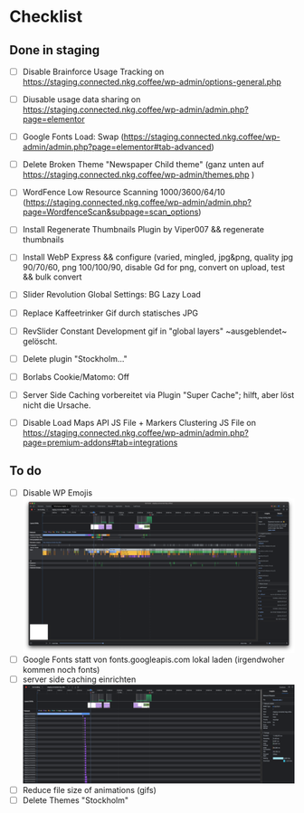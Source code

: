# Checklist 

## Done in staging

- [ ] Disable Brainforce Usage Tracking  on https://staging.connected.nkg.coffee/wp-admin/options-general.php
- [ ] Diusable usage data sharing on https://staging.connected.nkg.coffee/wp-admin/admin.php?page=elementor
- [ ] Google Fonts Load: Swap (https://staging.connected.nkg.coffee/wp-admin/admin.php?page=elementor#tab-advanced)
- [ ] Delete Broken Theme  "Newspaper Child theme" (ganz unten auf https://staging.connected.nkg.coffee/wp-admin/themes.php )
- [ ] WordFence Low Resource Scanning 1000/3600/64/10 (https://staging.connected.nkg.coffee/wp-admin/admin.php?page=WordfenceScan&subpage=scan_options)
- [ ] Install Regenerate Thumbnails Plugin by Viper007 && regenerate thumbnails
- [ ] Install WebP Express && configure (varied, mingled, jpg&png, quality jpg 90/70/60, png 100/100/90, disable Gd for png, convert on upload, test && bulk convert
- [ ] Slider Revolution Global Settings: BG Lazy Load
- [ ] Replace Kaffeetrinker Gif durch statisches JPG
- [ ] RevSlider Constant Development gif in "global layers" ~ausgeblendet~ gelöscht.
- [ ] Delete plugin "Stockholm..." 
- [ ] Borlabs Cookie/Matomo: Off
- [ ] Server Side Caching vorbereitet via Plugin "Super Cache"; hilft, aber löst nicht die Ursache. 
- [ ] Disable Load Maps API JS File + Markers Clustering JS File on https://staging.connected.nkg.coffee/wp-admin/admin.php?page=premium-addons#tab=integrations



## To do

- [ ] Disable WP Emojis ![Screenshot](/screenshots/wp_emoji.png)
- [ ] Google Fonts statt von fonts.googleapis.com lokal laden  (irgendwoher kommen noch fonts)
- [ ] server side caching einrichten ![Screenshot](/screenshots/ttfb.png)
- [ ] Reduce file size of animations (gifs)
- [ ] Delete Themes "Stockholm"

